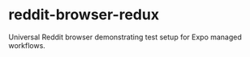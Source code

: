 # reddit-browser-redux
Universal Reddit browser demonstrating test setup for Expo managed workflows.
